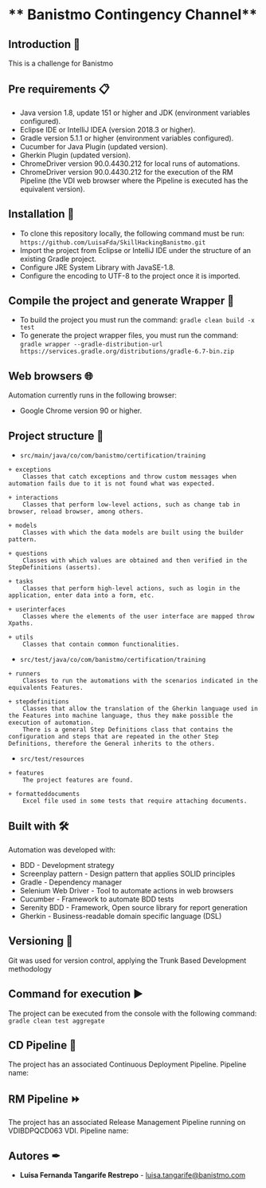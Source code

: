 # ** Banistmo Contingency Channel** 

## Introduction 🚀
This is a challenge for Banistmo

## Pre requirements 📋
- Java version 1.8, update 151 or higher and JDK (environment variables configured).
- Eclipse IDE or IntelliJ IDEA (version 2018.3 or higher).
- Gradle version 5.1.1 or higher (environment variables configured).
- Cucumber for Java Plugin (updated version).
- Gherkin Plugin (updated version).
- ChromeDriver version 90.0.4430.212 for local runs of automations.
- ChromeDriver version 90.0.4430.212 for the execution of the RM Pipeline (the VDI web browser where the Pipeline is executed has the equivalent version).

## Installation 🔧
- To clone this repository locally, the following command must be run: 
```https://github.com/LuisaFda/SkillHackingBanistmo.git``` 
- Import the project from Eclipse or IntelliJ IDE under the structure of an existing Gradle project. 
- Configure JRE System Library with JavaSE-1.8.
- Configure the encoding to UTF-8 to the project once it is imported.

## Compile the project and generate Wrapper 🔨
- To build the project you must run the command:
```gradle clean build -x test```
- To generate the project wrapper files, you must run the command:
```gradle wrapper --gradle-distribution-url https://services.gradle.org/distributions/gradle-6.7-bin.zip```

## Web browsers 🌐
Automation currently runs in the following browser:
- Google Chrome version 90 or higher.

## Project structure 🚧
* ```src/main/java/co/com/banistmo/certification/training```
``` 
+ exceptions
    Classes that catch exceptions and throw custom messages when automation fails due to it is not found what was expected.

+ interactions
    Classes that perform low-level actions, such as change tab in browser, reload browser, among others.

+ models
    Classes with which the data models are built using the builder pattern.

+ questions
    Classes with which values are obtained and then verified in the StepDefinitions (asserts).

+ tasks
    Classes that perform high-level actions, such as login in the application, enter data into a form, etc.

+ userinterfaces
    Classes where the elements of the user interface are mapped throw Xpaths.

+ utils
    Classes that contain common functionalities.
```

* ```src/test/java/co/com/banistmo/certification/training```
```
+ runners
    Classes to run the automations with the scenarios indicated in the equivalents Features.

+ stepdefinitions
    Classes that allow the translation of the Gherkin language used in the Features into machine language, thus they make possible the execution of automation.
    There is a general Step Definitions class that contains the configuration and steps that are repeated in the other Step Definitions, therefore the General inherits to the others.
 ```

 * ```src/test/resources```
```
+ features
    The project features are found.

+ formatteddocuments
    Excel file used in some tests that require attaching documents.
```

## Built with 🛠
Automation was developed with:
 - BDD - Development strategy
 - Screenplay pattern - Design pattern that applies SOLID principles
 - Gradle - Dependency manager
 - Selenium Web Driver - Tool to automate actions in web browsers
 - Cucumber - Framework to automate BDD tests
 - Serenity BDD - Framework, Open source library for report generation
 - Gherkin - Business-readable domain specific language (DSL)

## Versioning 📌 
Git was used for version control, applying the Trunk Based Development methodology 

## Command for execution ▶️
The project can be executed from the console with the following command:
```gradle clean test aggregate```

## CD Pipeline 🔗
The project has an associated Continuous Deployment Pipeline. 
Pipeline name: 

## RM Pipeline ⏩
The project has an associated Release Management Pipeline running on VDIBDPQCD063 VDI. 
Pipeline name: 

## Autores ✒
* **Luisa Fernanda Tangarife Restrepo** - [luisa.tangarife@banistmo.com](#luisa.tangarife)
